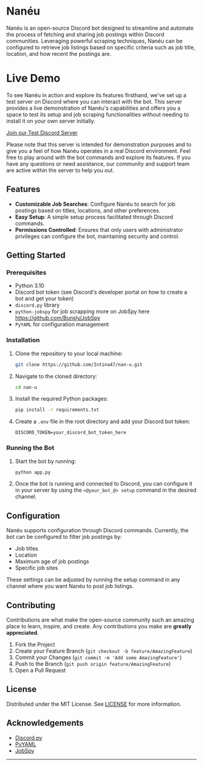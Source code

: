 # Nanéu

Nanéu is an open-source Discord bot designed to streamline and automate the process of fetching and sharing job postings within Discord communities. Leveraging powerful scraping techniques, Nanéu can be configured to retrieve job listings based on specific criteria such as job title, location, and how recent the postings are. 

# Live Demo

To see Nanéu in action and explore its features firsthand, we've set up a test server on Discord where you can interact with the bot. This server provides a live demonstration of Nanéu's capabilities and offers you a space to test its setup and job scraping functionalities without needing to install it on your own server initially.

[Join our Test Discord Server](https://discord.com/channels/1220811373005508768/1220812061634859148)

Please note that this server is intended for demonstration purposes and to give you a feel of how Nanéu operates in a real Discord environment. Feel free to play around with the bot commands and explore its features. If you have any questions or need assistance, our community and support team are active within the server to help you out.

## Features

- **Customizable Job Searches**: Configure Nanéu to search for job postings based on titles, locations, and other preferences.
- **Easy Setup**: A simple setup process facilitated through Discord commands.
- **Permissions Controlled**: Ensures that only users with administrator privileges can configure the bot, maintaining security and control.

## Getting Started

### Prerequisites

- Python 3.10
- Discord bot token (see Discord's developer portal on how to create a bot and get your token)
- `discord.py` library
- `python-jobspy` for job scrapping more on JobSpy here https://github.com/Bunsly/JobSpy
- `PyYAML` for configuration management

### Installation

1. Clone the repository to your local machine:
    ```bash
    git clone https://github.com/Intina47/nan-u.git
    ```
2. Navigate to the cloned directory:
    ```bash
    cd nan-u
    ```
3. Install the required Python packages:
    ```bash
    pip install -r requirements.txt
    ```
4. Create a `.env` file in the root directory and add your Discord bot token:
    ```plaintext
    DISCORD_TOKEN=your_discord_bot_token_here
    ```

### Running the Bot

1. Start the bot by running:
    ```bash
    python app.py
    ```
2. Once the bot is running and connected to Discord, you can configure it in your server by using the `<@your_bot_@> setup` command in the desired channel.

## Configuration

Nanéu supports configuration through Discord commands. Currently, the bot can be configured to filter job postings by:

- Job titles
- Location
- Maximum age of job postings
- Specific job sites

These settings can be adjusted by running the setup command in any channel where you want Nanéu to post job listings.

## Contributing

Contributions are what make the open-source community such an amazing place to learn, inspire, and create. Any contributions you make are **greatly appreciated**.

1. Fork the Project
2. Create your Feature Branch (`git checkout -b feature/AmazingFeature`)
3. Commit your Changes (`git commit -m 'Add some AmazingFeature'`)
4. Push to the Branch (`git push origin feature/AmazingFeature`)
5. Open a Pull Request

## License

Distributed under the MIT License. See [LICENSE](https://github.com/Intina47/nan-u/blob/main/LICENSE) for more information.

## Acknowledgements

- [Discord.py](https://github.com/Rapptz/discord.py)
- [PyYAML](https://pyyaml.org/)
- [JobSpy](https://github.com/Bunsly/JobSpy)

---

